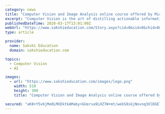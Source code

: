 ```yaml
---
category: news
title: "Computer Vision and Image Analysis online course offered by Microsoft"
excerpt: "Computer Vision is the art of distilling actionable information from images. In this hands-on course, we'll learn about Image Analysis techniques using Python packages like PIL, Scikit-Image, Open CV, and others. You'll then explore machine learning for computer vision, including deep learning techniques for image classification, object ..."
publishedDateTime: 2020-03-17T13:01:00Z
webUrl: "https://www.sakshieducation.com/Story.aspx?cid=0&sid=0&chid=0&tid=0&nid=261255"
type: article

provider:
  name: Sakshi Education
  domain: sakshieducation.com

topics:
  - Computer Vision
  - AI

images:
  - url: "https://www.sakshieducation.com/images/logo.png"
    width: 510
    height: 300
    title: "Computer Vision and Image Analysis online course offered by Microsoft"

secured: "aK8+Y5v6jMe0LMXEktkAMaby+GUersa9LHZ7W+mt/wekS8sGjNovnq3XlDGE7OMtdePbOW46AyT54B1MWh3zdnzCmvc7lhS8eJzsH4ZImUXVpbCKVppXCi+A+wKRCIYKKefQxQC4nt6K0bRdexsuEzaIsfn+SLFR69Z8vflA6abOlCXqn0Y9wo1cL/mzVvcD2IZ5nQ8TYcOSCDLDnlCY2W7E3kuZv83HE+gbwa+ZM3/0Xjj4we3ktUzB0NoSIGUKANMgEYomioU8JixWAWo+RzLpZtJTWUr+v14oJ7FQ4AhGuXDj4dZXxHm8VuUFM7en;7W1015+zB4PZ8m7i+Um5Bg=="
---
```



